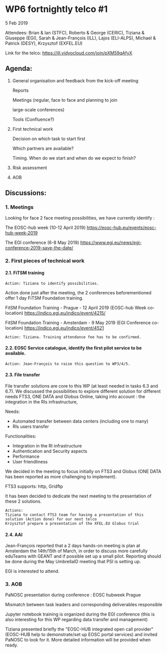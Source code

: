 #  WP6 fortnightly telco #1

5 Feb 2019

Attendees: Brian & Ian (STFC), Roberto & George (CERIC), Tiziana & Giuseppe (EGI), Sarah & Jean-François (ILL), Lajos (ELI-ALPS), Michael & Patrick (DESY), Krzysztof (EXFEL.EU)

Link for the telco: https://ill.vidyocloud.com/join/pXM59qAfyX

## Agenda:

1. General organisation and feedback from the kick-off meeting

    Reports

    Meetings (regular, face to face and planning to join 

    large-scale conferences)

    Tools (Confluence?)

2. First technical work

    Decision on which task to start first

    Which partners are available?

    Timing. When do we start and when do we expect to finish?

3. Risk assessment

4. AOB

## Discussions:

### 1. Meetings

Looking for face 2 face meeting possibilities, we have currently identify :

The EOSC-hub week (10-12 April 2019) https://eosc-hub.eu/events/eosc-hub-week-2019

The EGI conference (6-8 May 2019) https://www.egi.eu/news/egi-conference-2019-save-the-date/

### 2. First pieces of technical work

#### 2.1. FiTSM training

```
Action: Tiziana to identify possibilities.
```

Action done just after the meeting, the 2 conferences beforementioned offer 1 day FiTSM Foundation training.

FitSM Foundation Training - Prague - 12 April 2019 (EOSC-hub Week co-location)
    https://indico.egi.eu/indico/event/4215/

FitSM Foundation Training - Amsterdam - 9 May 2019 (EGI Conference co-location)
    https://indico.egi.eu/indico/event/4521

```
Action: Tiziana. Training attendance fee has to be confirmed.
```



#### 2.2. EOSC Service catalogue, identify the first pilot service to be available.

```
Action: Jean-François to raise this question to WP3/4/5.
```

#### 2.3. File transfer

File transfer solutions are core to this WP (at least needed in tasks 6.3 and 6.7). We discussed the possibilities to explore different solution for different needs FTS3, ONE DATA and  Globus Online, taking into account : the integration in the RIs infrastructure,

Needs:
- Automated transfer between data centers (including one to many)
- RIs users transfer

Functionalities:
- Integration in the RI infrastructure
- Authentication and Security aspects
- Performance
- User friendliness

We decided in the meeting to focus initially on FTS3 and Globus (ONE DATA has been reported as more challenging to implement).

FTS3 supports: http, Gridftp

It has been decided to dedicate the next meeting to the presentation of these 2 solutions.

```
Actions:
Tiziana to contact FTS3 team for having a presentation of this solution (Action done) for our next telco
Krzysztof prepare a presentation of the XFEL.EU Globus trial
```

#### 2.4. AAI 

Jean-François reported that a 2 days hands-on meeting is plan at Amsterdam the 14th/15th of March, in order to discuss more carefully eduTeams with GEANT and if possible set up a small pilot. Reporting should be done during the May UmbrellaID meeting that PSI is setting up.

EGI is interested to attend.

### 3. AOB 

PaNOSC presentation during conference : EOSC hubweek Prague

Mismatch between task leaders and corresponding deliverables responsible

Jupyter notebook training is organized during the EGI conference (this is also interesting for this WP regarding data transfer and management)

Tiziana presented briefly the "EOSC-HUB integrated open call provider" (EOSC-HUB help to demonstrate/set up EOSC portal services) and invited PaNOSC to look for it. More detailed information will be provided when ready.



